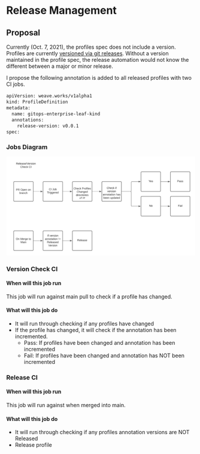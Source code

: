 # Release Management





## Proposal
Currently (Oct. 7, 2021), the profiles spec does not include a version. Profiles are currently [versioned via git releases](https://profiles.dev/docs/author-docs/versioning). Without a version maintained in the profile spec, the release automation would not know the different between a major or minor release. 

I propose the following annotation is added to all released profiles with two CI jobs.   

```
apiVersion: weave.works/v1alpha1
kind: ProfileDefinition
metadata:
  name: gitops-enterprise-leaf-kind
  annotations:
    release-version: v0.0.1
spec:
```
    
### Jobs Diagram

![Release flow](images/release-flow.png)


### Version Check CI

#### When will this job run
This job will run against main pull to check if a profile has changed.

#### What will this job do

* It will run through checking if any profiles have changed
* If the profile has changed, it will check if the annotation has been incremented.
    * Pass: If profiles have been changed and annotation has been incremented
    * Fail: If profiles have been changed and annotation has NOT been incremented

### Release CI

#### When will this job run
This job will run against when merged into main.
     
#### What will this job do

* It will run through checking if any profiles annotation versions are NOT Released
* Release profile